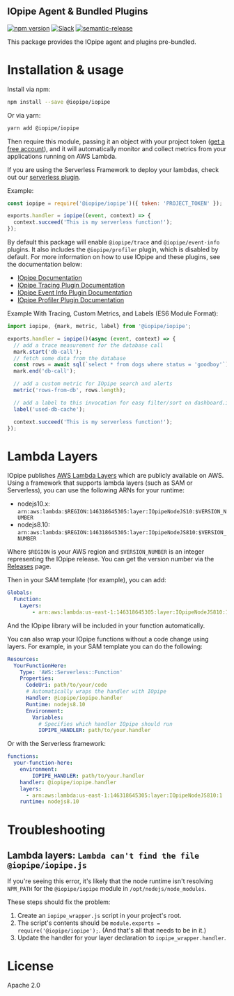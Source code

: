 IOpipe Agent & Bundled Plugins
-----------------------------

[![npm version](https://badge.fury.io/js/%40iopipe%2Fiopipe.svg)](https://badge.fury.io/js/%40iopipe%2Fiopipe)
[![Slack](https://img.shields.io/badge/chat-slack-ff69b4.svg)](https://iopipe.now.sh/)
[![semantic-release](https://img.shields.io/badge/%20%20%F0%9F%93%A6%F0%9F%9A%80-semantic--release-e10079.svg)](https://github.com/semantic-release/semantic-release)

This package provides the IOpipe agent and plugins pre-bundled.

# Installation & usage

Install via npm:

```bash
npm install --save @iopipe/iopipe
```

Or via yarn:

```bash
yarn add @iopipe/iopipe
```

Then require this module, passing it an object with your project token ([get a free account](https://www.iopipe.com)), and it will automatically monitor and collect metrics from your applications running on AWS Lambda.

If you are using the Serverless Framework to deploy your lambdas, check out our [serverless plugin](https://github.com/iopipe/serverless-iopipe-layers).

Example:

```js
const iopipe = require('@iopipe/iopipe')({ token: 'PROJECT_TOKEN' });

exports.handler = iopipe((event, context) => {
  context.succeed('This is my serverless function!');
});
```

By default this package will enable `@iopipe/trace` and `@iopipe/event-info` plugins. It also includes the `@iopipe/profiler` plugin, which is disabled by default. For more information on how to use IOpipe and these plugins, see the documentation below:

- [IOpipe Documentation](https://github.com/iopipe/iopipe-js-core#readme)
- [IOpipe Tracing Plugin Documentation](https://github.com/iopipe/iopipe-plugin-trace#readme)
- [IOpipe Event Info Plugin Documentation](https://github.com/iopipe/iopipe-js-event-info#readme)
- [IOpipe Profiler Plugin Documentation](https://github.com/iopipe/iopipe-plugin-profiler#readme)

Example With Tracing, Custom Metrics, and Labels (ES6 Module Format):

```js
import iopipe, {mark, metric, label} from '@iopipe/iopipe';

exports.handler = iopipe()(async (event, context) => {
  // add a trace measurement for the database call
  mark.start('db-call');
  // fetch some data from the database
  const rows = await sql(`select * from dogs where status = 'goodboy'`);
  mark.end('db-call');

  // add a custom metric for IOpipe search and alerts
  metric('rows-from-db', rows.length);

  // add a label to this invocation for easy filter/sort on dashboard.iopipe.com
  label('used-db-cache');

  context.succeed('This is my serverless function!');
});
```

# Lambda Layers

IOpipe publishes [AWS Lambda Layers](https://docs.aws.amazon.com/lambda/latest/dg/configuration-layers.html) which are publicly available on AWS. Using a framework that supports lambda layers (such as SAM or Serverless), you can use the following ARNs for your runtime:

* nodejs10.x: `arn:aws:lambda:$REGION:146318645305:layer:IOpipeNodeJS10:$VERSION_NUMBER`
* nodejs8.10: `arn:aws:lambda:$REGION:146318645305:layer:IOpipeNodeJS810:$VERSION_NUMBER`

Where `$REGION` is your AWS region and `$VERSION_NUMBER` is an integer representing the IOpipe release. You can get the version number via the [Releases](https://github.com/iopipe/iopipe-js/releases) page.

Then in your SAM template (for example), you can add:

```yaml
Globals:
  Function:
    Layers:
        - arn:aws:lambda:us-east-1:146318645305:layer:IOpipeNodeJS810:1
```

And the IOpipe library will be included in your function automatically.

You can also wrap your IOpipe functions without a code change using layers. For example, in your SAM template you can do the following:

```yaml
Resources:
  YourFunctionHere:
    Type: 'AWS::Serverless::Function'
    Properties:
      CodeUri: path/to/your/code
      # Automatically wraps the handler with IOpipe
      Handler: @iopipe/iopipe.handler
      Runtime: nodejs8.10
      Environment:
        Variables:
          # Specifies which handler IOpipe should run
          IOPIPE_HANDLER: path/to/your.handler
```

Or with the Serverless framework:

```yaml
functions:
  your-function-here:
    environment:
        IOPIPE_HANDLER: path/to/your.handler
    handler: @iopipe/iopipe.handler
    layers:
      - arn:aws:lambda:us-east-1:146318645305:layer:IOpipeNodeJS810:1
    runtime: nodejs8.10
```
# Troubleshooting

## Lambda layers: ```Lambda can't find the file @iopipe/iopipe.js```

If you're seeing this error, it's likely that the node runtime isn't resolving ```NPM_PATH``` for the ```@iopipe/iopipe``` module in ```/opt/nodejs/node_modules```.

These steps should fix the problem:  
1. Create an ```iopipe_wrapper.js``` script in your project's root.
2. The script's contents should be ```module.exports = require('@iopipe/iopipe');```. (And that's all that needs to be in it.)
3. Update the handler for your layer declaration to ```iopipe_wrapper.handler```.

# License

Apache 2.0
